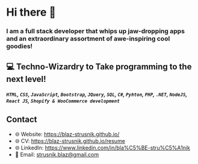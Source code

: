 # Hi there 👋

### I am a full stack developer that whips up jaw-dropping apps and an extraordinary assortment of awe-inspiring cool goodies!
 
## :computer: Techno-Wizardry to Take programming to the next level!
##### `HTML`, `CSS`, `JavaScript`, `Bootstrap`, `JQuery`, `SQL`, `C#`, `Pyhton`, `PHP`, `.NET`, `NodeJS`, `React JS`, `Shopify & WooCommerce development`

## Contact
* :globe_with_meridians: Website: https://blaz-strusnik.github.io/
* :globe_with_meridians: CV: https://blaz-strusnik.github.io/resume
* :globe_with_meridians: LinkedIn: https://www.linkedin.com/in/bla%C5%BE-stru%C5%A1nik
* :email: Email: strusnik.blaz@gmail.com

